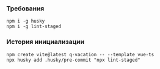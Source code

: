 ### Требования

`npm i -g husky`  
`npm i -g lint-staged`

### История инициализации

`npm create vite@latest q-vacation -- --template vue-ts`  
`npx husky add .husky/pre-commit "npx lint-staged"`
